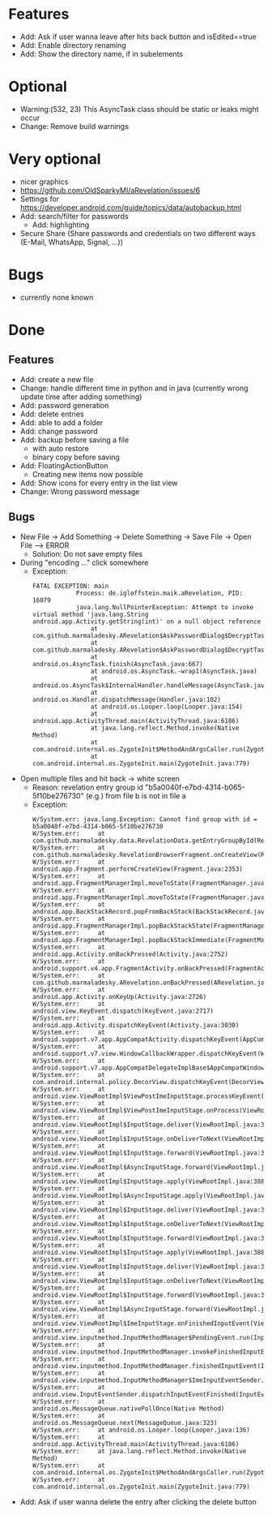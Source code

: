 # Features
* Add: Ask if user wanna leave after hits back button and isEdited==true
* Add: Enable directory renaming
* Add: Show the directory name, if in subelements

# Optional
* Warning:(532, 23) This AsyncTask class should be static or leaks might occur
* Change: Remove build warnings

# Very optional
* nicer graphics
* https://github.com/OldSparkyMI/aRevelation/issues/6
* Settings for https://developer.android.com/guide/topics/data/autobackup.html
* Add: search/filter for passwords
  * Add: highlighting
* Secure Share (Share passwords and credentials on two different ways (E-Mail, WhatsApp, Signal, ...))  

# Bugs
* currently none known

# Done
## Features
* Add: create a new file
* Change: handle different time in python and in java (currently wrong update time after adding something)
* Add: password generation
* Add: delete entries
* Add: able to add a folder
* Add: change password
* Add: backup before saving a file
  * with auto restore
  * binary copy before saving
* Add: FloatingActionButton
  * Creating new items now possible
* Add: Show icons for every entry in the list view
* Change: Wrong password message
## Bugs
* New File -> Add Something -> Delete Something -> Save File -> Open File --> ERROR
  * Solution: Do not save empty files
* During "encoding ..." click somewhere
  * Exception:
    ```
    FATAL EXCEPTION: main
                Process: de.igloffstein.maik.aRevelation, PID: 16079
                java.lang.NullPointerException: Attempt to invoke virtual method 'java.lang.String android.app.Activity.getString(int)' on a null object reference
                    at com.github.marmaladesky.ARevelation$AskPasswordDialog$DecryptTask.onPostExecute(ARevelation.java:386)
                    at com.github.marmaladesky.ARevelation$AskPasswordDialog$DecryptTask.onPostExecute(ARevelation.java:325)
                    at android.os.AsyncTask.finish(AsyncTask.java:667)
                    at android.os.AsyncTask.-wrap1(AsyncTask.java)
                    at android.os.AsyncTask$InternalHandler.handleMessage(AsyncTask.java:684)
                    at android.os.Handler.dispatchMessage(Handler.java:102)
                    at android.os.Looper.loop(Looper.java:154)
                    at android.app.ActivityThread.main(ActivityThread.java:6186)
                    at java.lang.reflect.Method.invoke(Native Method)
                    at com.android.internal.os.ZygoteInit$MethodAndArgsCaller.run(ZygoteInit.java:889)
                    at com.android.internal.os.ZygoteInit.main(ZygoteInit.java:779)
    ```
* Open multiple files and hit back -> white screen
  * Reason: revelation entry group id "b5a0040f-e7bd-4314-b065-5f10be276730" (e.g.) from file b is not in file a
  * Exception:
    ```
    W/System.err: java.lang.Exception: Cannot find group with id = b5a0040f-e7bd-4314-b065-5f10be276730
    W/System.err:     at com.github.marmaladesky.data.RevelationData.getEntryGroupById(RevelationData.java:107)
    W/System.err:     at com.github.marmaladesky.RevelationBrowserFragment.onCreateView(RevelationBrowserFragment.java:43)
    W/System.err:     at android.app.Fragment.performCreateView(Fragment.java:2353)
    W/System.err:     at android.app.FragmentManagerImpl.moveToState(FragmentManager.java:995)
    W/System.err:     at android.app.FragmentManagerImpl.moveToState(FragmentManager.java:1171)
    W/System.err:     at android.app.BackStackRecord.popFromBackStack(BackStackRecord.java:1750)
    W/System.err:     at android.app.FragmentManagerImpl.popBackStackState(FragmentManager.java:1637)
    W/System.err:     at android.app.FragmentManagerImpl.popBackStackImmediate(FragmentManager.java:579)
    W/System.err:     at android.app.Activity.onBackPressed(Activity.java:2752)
    W/System.err:     at android.support.v4.app.FragmentActivity.onBackPressed(FragmentActivity.java:175)
    W/System.err:     at com.github.marmaladesky.ARevelation.onBackPressed(ARevelation.java:178)
    W/System.err:     at android.app.Activity.onKeyUp(Activity.java:2726)
    W/System.err:     at android.view.KeyEvent.dispatch(KeyEvent.java:2717)
    W/System.err:     at android.app.Activity.dispatchKeyEvent(Activity.java:3030)
    W/System.err:     at android.support.v7.app.AppCompatActivity.dispatchKeyEvent(AppCompatActivity.java:534)
    W/System.err:     at android.support.v7.view.WindowCallbackWrapper.dispatchKeyEvent(WindowCallbackWrapper.java:58)
    W/System.err:     at android.support.v7.app.AppCompatDelegateImplBase$AppCompatWindowCallbackBase.dispatchKeyEvent(AppCompatDelegateImplBase.java:316)
    W/System.err:     at com.android.internal.policy.DecorView.dispatchKeyEvent(DecorView.java:322)
    W/System.err:     at android.view.ViewRootImpl$ViewPostImeInputStage.processKeyEvent(ViewRootImpl.java:4337)
    W/System.err:     at android.view.ViewRootImpl$ViewPostImeInputStage.onProcess(ViewRootImpl.java:4308)
    W/System.err:     at android.view.ViewRootImpl$InputStage.deliver(ViewRootImpl.java:3859)
    W/System.err:     at android.view.ViewRootImpl$InputStage.onDeliverToNext(ViewRootImpl.java:3912)
    W/System.err:     at android.view.ViewRootImpl$InputStage.forward(ViewRootImpl.java:3878)
    W/System.err:     at android.view.ViewRootImpl$AsyncInputStage.forward(ViewRootImpl.java:4005)
    W/System.err:     at android.view.ViewRootImpl$InputStage.apply(ViewRootImpl.java:3886)
    W/System.err:     at android.view.ViewRootImpl$AsyncInputStage.apply(ViewRootImpl.java:4062)
    W/System.err:     at android.view.ViewRootImpl$InputStage.deliver(ViewRootImpl.java:3859)
    W/System.err:     at android.view.ViewRootImpl$InputStage.onDeliverToNext(ViewRootImpl.java:3912)
    W/System.err:     at android.view.ViewRootImpl$InputStage.forward(ViewRootImpl.java:3878)
    W/System.err:     at android.view.ViewRootImpl$InputStage.apply(ViewRootImpl.java:3886)
    W/System.err:     at android.view.ViewRootImpl$InputStage.deliver(ViewRootImpl.java:3859)
    W/System.err:     at android.view.ViewRootImpl$InputStage.onDeliverToNext(ViewRootImpl.java:3912)
    W/System.err:     at android.view.ViewRootImpl$InputStage.forward(ViewRootImpl.java:3878)
    W/System.err:     at android.view.ViewRootImpl$AsyncInputStage.forward(ViewRootImpl.java:4038)
    W/System.err:     at android.view.ViewRootImpl$ImeInputStage.onFinishedInputEvent(ViewRootImpl.java:4199)
    W/System.err:     at android.view.inputmethod.InputMethodManager$PendingEvent.run(InputMethodManager.java:2400)
    W/System.err:     at android.view.inputmethod.InputMethodManager.invokeFinishedInputEventCallback(InputMethodManager.java:1964)
    W/System.err:     at android.view.inputmethod.InputMethodManager.finishedInputEvent(InputMethodManager.java:1955)
    W/System.err:     at android.view.inputmethod.InputMethodManager$ImeInputEventSender.onInputEventFinished(InputMethodManager.java:2377)
    W/System.err:     at android.view.InputEventSender.dispatchInputEventFinished(InputEventSender.java:141)
    W/System.err:     at android.os.MessageQueue.nativePollOnce(Native Method)
    W/System.err:     at android.os.MessageQueue.next(MessageQueue.java:323)
    W/System.err:     at android.os.Looper.loop(Looper.java:136)
    W/System.err:     at android.app.ActivityThread.main(ActivityThread.java:6186)
    W/System.err:     at java.lang.reflect.Method.invoke(Native Method)
    W/System.err:     at com.android.internal.os.ZygoteInit$MethodAndArgsCaller.run(ZygoteInit.java:889)
    W/System.err:     at com.android.internal.os.ZygoteInit.main(ZygoteInit.java:779)
    ```  
* Add: Ask if user wanna delete the entry after clicking the delete button